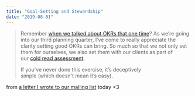 ```yaml
---
title: "Goal-Setting and Stewardship"
date: "2019-08-01"
---
```


> Remember [when we talked about OKRs that one time](https://mailchi.mp/andyet/my-first-week-as-ceo-of-yet)? As we’re going into our third planning quarter, I’ve come to really appreciate the clarity setting good OKRs can bring. So much so that we not only set them for ourselves, we also set them with our clients as part of our [cold read assessment](https://andyet.com/services).  
>   
> If you've never done this exercise, it’s deceptively simple (which doesn't mean it’s easy).

from [a letter I wrote to our mailing list](https://us9.campaign-archive.com/?id=1b39faf89d&u=faa323952110d5be6830f05f5) today <3
